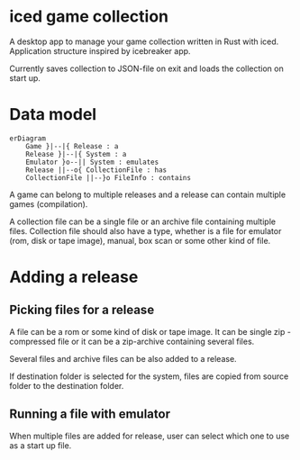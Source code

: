 # iced game collection

A desktop app to manage your game collection written in Rust with iced.
Application structure inspired by icebreaker app.

Currently saves collection to JSON-file on exit and loads the collection on start up.

# Data model

```mermaid
erDiagram
    Game }|--|{ Release : a 
    Release }|--|{ System : a 
    Emulator }o--|| System : emulates 
    Release ||--o{ CollectionFile : has 
    CollectionFile ||--}o FileInfo : contains 
```

A game can belong to multiple releases and a release can contain multiple games (compilation).

A collection file can be a single file or an archive file containing multiple files.
Collection file should also have a type, whether is a file for emulator (rom, disk or tape image), manual, box scan or some other kind of file.

# Adding a release

## Picking files for a release

A file can be a rom or some kind of disk or tape image. It can be single zip -compressed file or it can be a zip-archive containing several files. 

Several files and archive files can be also added to a release.

If destination folder is selected for the system, files are copied from source folder to the destination folder.

## Running a file with emulator

When multiple files are added for release, user can select which one to use as a start up file.

